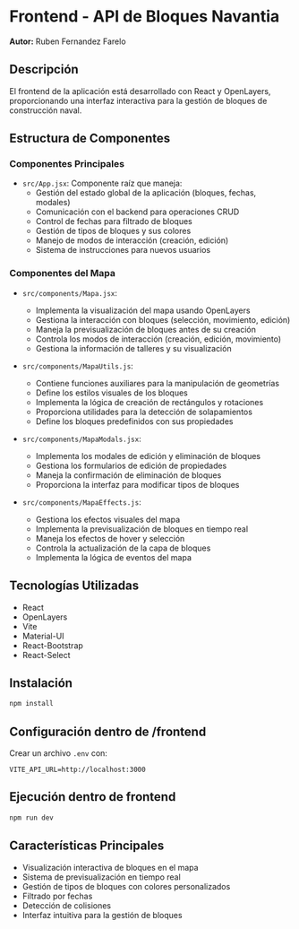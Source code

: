 # Frontend - API de Bloques Navantia

**Autor:** Ruben Fernandez Farelo

## Descripción
El frontend de la aplicación está desarrollado con React y OpenLayers, proporcionando una interfaz interactiva para la gestión de bloques de construcción naval.

## Estructura de Componentes

### Componentes Principales
- `src/App.jsx`: Componente raíz que maneja:
  - Gestión del estado global de la aplicación (bloques, fechas, modales)
  - Comunicación con el backend para operaciones CRUD
  - Control de fechas para filtrado de bloques
  - Gestión de tipos de bloques y sus colores
  - Manejo de modos de interacción (creación, edición)
  - Sistema de instrucciones para nuevos usuarios

### Componentes del Mapa
- `src/components/Mapa.jsx`: 
  - Implementa la visualización del mapa usando OpenLayers
  - Gestiona la interacción con bloques (selección, movimiento, edición)
  - Maneja la previsualización de bloques antes de su creación
  - Controla los modos de interacción (creación, edición, movimiento)
  - Gestiona la información de talleres y su visualización

- `src/components/MapaUtils.js`: 
  - Contiene funciones auxiliares para la manipulación de geometrías
  - Define los estilos visuales de los bloques
  - Implementa la lógica de creación de rectángulos y rotaciones
  - Proporciona utilidades para la detección de solapamientos
  - Define los bloques predefinidos con sus propiedades

- `src/components/MapaModals.jsx`: 
  - Implementa los modales de edición y eliminación de bloques
  - Gestiona los formularios de edición de propiedades
  - Maneja la confirmación de eliminación de bloques
  - Proporciona la interfaz para modificar tipos de bloques

- `src/components/MapaEffects.js`: 
  - Gestiona los efectos visuales del mapa
  - Implementa la previsualización de bloques en tiempo real
  - Maneja los efectos de hover y selección
  - Controla la actualización de la capa de bloques
  - Implementa la lógica de eventos del mapa

## Tecnologías Utilizadas
- React
- OpenLayers
- Vite
- Material-UI
- React-Bootstrap
- React-Select

## Instalación
```bash dentro de /frontend
npm install
```

## Configuración dentro de /frontend
Crear un archivo `.env` con:
```
VITE_API_URL=http://localhost:3000
```

## Ejecución dentro de frontend
```bash
npm run dev
```

## Características Principales
- Visualización interactiva de bloques en el mapa
- Sistema de previsualización en tiempo real
- Gestión de tipos de bloques con colores personalizados
- Filtrado por fechas
- Detección de colisiones
- Interfaz intuitiva para la gestión de bloques 

